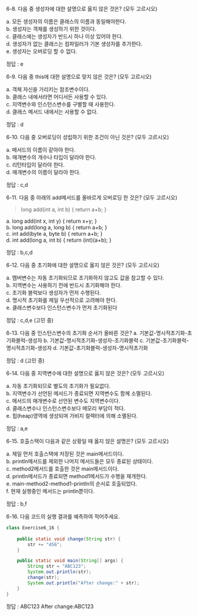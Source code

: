 6-8. 다음 중 생성자에 대한 설명으로 옳지 않은 것은? (모두 고르시오)

a. 모든 생성자의 이름은 클래스의 이름과 동일해야한다.  
b. 생성자는 객체를 생성하기 위한 것이다.    
c. 클래스에는 생성자가 반드시 하나 이상 있어야 한다.    
d. 생성자가 없는 클래스는 컴파일러가 기본 생성자를 추가한다.  
e. 생성자는 오버로딩 할 수 없다.

정답 : e

6-9. 다음 중 this에 대한 설명으로 맞지 않은 것은? (모두 고르시오)

a. 객체 자신을 가리키는 참조변수이다.  
b. 클래스 내에서라면 어디서든 사용할 수 있다.  
c. 지역변수와 인스턴스변수를 구별할 때 사용한다.  
d. 클래스 메서드 내에서는 사용할 수 없다.  

정답 : d

6-10. 다음 중 오버로딩이 성립하기 위한 조건이 아닌 것은? (모두 고르시오)

a. 메서드의 이름이 같아야 한다.  
b. 매개변수의 개수나 타입이 달라야 한다.  
c. 리턴타입이 달라야 한다.  
d. 매개변수의 이름이 달라야 한다.  

정답 : c,d

6-11. 다음 중 아래의 add메서드를 올바르게 오버로딩 한 것은? (모두 고르시오)
> long add(int a, int b) { return a+b; }

a. long add(int x, int y) { return x+y; }  
b. long add(long a, long b) { return a+b; }  
c. int add(byte a, byte b) { return a+b; }  
d. int add(long a, int b) { return (int)(a+b); }  

정답 : b,c,d

6-12. 다음 중 초기화에 대한 설명으로 옳지 않은 것은? (모두 고르시오)

a. 멤버변수는 자동 초기화되므로 초기화하지 않고도 값을 참고할 수 있다.   
b. 지역변수는 사용하기 전에 반드시 초기화해야 한다.  
c. 초기화 블럭보다 생성자가 먼저 수행된다.   
d. 명시적 초기화를 제일 우선적으로 고려해야 한다.   
e. 클래스변수보다 인스턴스변수가 먼저 초기화된다 

정답 : c,d,e (고민 중)

6-13. 다음 중 인스턴스변수의 초기화 순서가 올바른 것은?
a. 기본값-명시적초기화-초기화블럭-생성자
b. 기본값-명시적초기화-생성자-초기화블럭
c. 기본값-초기화블럭-명시적초기화-생성자
d. 기본값-초기화블럭-생성자-명시적초기화

정답 : d (고민 중)

6-14. 다음 중 지역변수에 대한 설명으로 옳지 않은 것은? (모두 고르시오)

a. 자동 초기화되므로 별도의 초기화가 필요없다.  
b. 지역변수가 선언된 메서드가 종료되면 지역변수도 함께 소멸된다.  
c. 메서드의 매개변수로 선언된 변수도 지역변수이다.  
d. 클래스변수나 인스턴스변수보다 메모리 부담이 적다.  
e. 힙(heap)영역에 생성되며 가비지 컬렉터에 의해 소멸된다.  

정답 : a,e

6-15. 호출스택이 다음과 같은 상황일 때 옳지 않은 설명은? (모두 고르시오)

a. 제일 먼저 호출스택에 저장된 것은 main메서드이다.  
b. println메서드를 제외한 나머지 메서드들은 모두 종료된 상태이다.  
c. method2메서드를 호출한 것은 main메서드이다.  
d. println메서드가 종료되면 method1메서드가 수행을 재개한다.  
e. main-method2-method1-println의 순서로 호출되었다.  
f. 현재 실행중인 메서드는 println뿐이다.  

정답 : b,f

6-16. 다음 코드의 실행 결과를 예측하여 적어주세요.

```java
class Exercise6_16 {
    
    public static void change(String str) {
        str += "456";
    }

    public static void main(String[] args) {
        String str = "ABC123";
        System.out.println(str);
        change(str);
        System.out.println("After change:" + str);
    }
}

```
정답 : 
ABC123
After change:ABC123